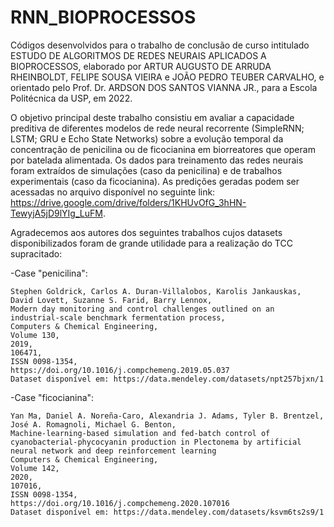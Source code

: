# RNN_BIOPROCESSOS
Códigos desenvolvidos para o trabalho de conclusão de curso intitulado ESTUDO DE ALGORITMOS DE REDES NEURAIS APLICADOS A BIOPROCESSOS, elaborado por ARTUR AUGUSTO DE ARRUDA RHEINBOLDT, FELIPE SOUSA VIEIRA e JOÃO PEDRO TEUBER CARVALHO, e orientado pelo Prof. Dr. ARDSON DOS SANTOS VIANNA JR., para a Escola Politécnica da USP, em 2022. 

O objetivo principal deste trabalho consistiu em avaliar a capacidade preditiva de diferentes modelos de rede neural recorrente (SimpleRNN; LSTM; GRU e Echo State Networks) sobre a evolução temporal da concentração de penicilina ou de ficocianina em biorreatores que operam por batelada alimentada. Os dados para treinamento das redes neurais foram extraídos de simulações (caso da penicilina) e de trabalhos experimentais (caso da ficocianina). As predições geradas podem ser acessadas no arquivo disponível no seguinte link: https://drive.google.com/drive/folders/1KHUvOfG_3hHN-TewyjA5jD9lYIg_LuFM.

Agradecemos aos autores dos seguintes trabalhos cujos datasets disponibilizados foram de grande utilidade para a realização do TCC supracitado:

-Case "penicilina": 

	Stephen Goldrick, Carlos A. Duran-Villalobos, Karolis Jankauskas, David Lovett, Suzanne S. Farid, Barry Lennox,
	Modern day monitoring and control challenges outlined on an industrial-scale benchmark fermentation process,
	Computers & Chemical Engineering,
	Volume 130,
	2019,
	106471,
	ISSN 0098-1354,
	https://doi.org/10.1016/j.compchemeng.2019.05.037
	Dataset disponível em: https://data.mendeley.com/datasets/npt257bjxn/1


-Case "ficocianina": 

	Yan Ma, Daniel A. Noreña-Caro, Alexandria J. Adams, Tyler B. Brentzel, José A. Romagnoli, Michael G. Benton,
	Machine-learning-based simulation and fed-batch control of cyanobacterial-phycocyanin production in Plectonema by artificial neural network and deep reinforcement learning
	Computers & Chemical Engineering,
	Volume 142,
	2020,
	107016,
	ISSN 0098-1354,
	https://doi.org/10.1016/j.compchemeng.2020.107016
	Dataset disponível em: https://data.mendeley.com/datasets/ksvm6ts2s9/1

